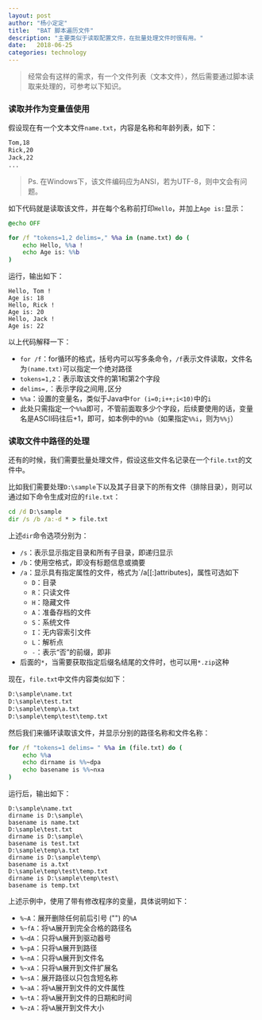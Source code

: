 ```yaml
---
layout: post
author: "杨小定定"
title:  "BAT 脚本遍历文件"
description: "主要类似于读取配置文件，在批量处理文件时很有用。"
date:   2018-06-25
categories: technology
---
```


> 经常会有这样的需求，有一个文件列表（文本文件），然后需要通过脚本读取来处理的，可参考以下知识。 

### 读取并作为变量值使用

假设现在有一个文本文件`name.txt`，内容是名称和年龄列表，如下：

```txt
Tom,18
Rick,20
Jack,22
...
```

> Ps. 在Windows下，该文件编码应为ANSI，若为UTF-8，则中文会有问题。

如下代码就是读取该文件，并在每个名称前打印`Hello`，并加上`Age is:`显示：

```bat
@echo OFF

for /f "tokens=1,2 delims=," %%a in (name.txt) do (
	echo Hello, %%a !
	echo Age is: %%b
)
```

运行，输出如下：

```
Hello, Tom !
Age is: 18
Hello, Rick !
Age is: 20
Hello, Jack !
Age is: 22
```

以上代码解释一下：

- `for /f`：for循环的格式，括号内可以写多条命令，`/f`表示文件读取，文件名为`(name.txt)`可以指定一个绝对路径
- `tokens=1,2`：表示取该文件的第1和第2个字段
- `delims=,`：表示字段之间用`,`区分
- `%%a`：设置的变量名，类似于Java中`for (i=0;i++;i<10)`中的`i`
- 此处只需指定一个`%%a`即可，不管前面取多少个字段，后续要使用的话，变量名是ASCII码往后+1，即可，如本例中的`%%b`（如果指定`%%i`，则为`%%j`）

### 读取文件中路径的处理

还有的时候，我们需要批量处理文件，假设这些文件名记录在一个`file.txt`的文件中。

比如我们需要处理`D:\sample`下以及其子目录下的所有文件（排除目录），则可以通过如下命令生成对应的`file.txt`：

```bat
cd /d D:\sample
dir /s /b /a:-d * > file.txt
```

上述`dir`命令选项分别为：

- `/s`：表示显示指定目录和所有子目录，即递归显示
- `/b`：使用空格式，即没有标题信息或摘要
- `/a`：显示具有指定属性的文件，格式为`/a[[:]attributes]，属性可选如下
  - `D`：目录
  - `R`：只读文件
  - `H`：隐藏文件
  - `A`：准备存档的文件
  - `S`：系统文件
  - `I`：无内容索引文件
  - `L`：解析点
  - `-`：表示“否”的前缀，即非
- 后面的`*`，当需要获取指定后缀名结尾的文件时，也可以用`*.zip`这种

现在，`file.txt`中文件内容类似如下：

```txt
D:\sample\name.txt
D:\sample\test.txt
D:\sample\temp\a.txt
D:\sample\temp\test\temp.txt
```

然后我们来循环读取该文件，并显示分别的路径名称和文件名称：

```bat
for /f "tokens=1 delims= " %%a in (file.txt) do (
    echo %%a
    echo dirname is %%~dpa
    echo basename is %%~nxa
)
```

运行后，输出如下：

```
D:\sample\name.txt
dirname is D:\sample\
basename is name.txt
D:\sample\test.txt
dirname is D:\sample\
basename is test.txt
D:\sample\temp\a.txt
dirname is D:\sample\temp\
basename is a.txt
D:\sample\temp\test\temp.txt
dirname is D:\sample\temp\test\
basename is temp.txt
```

上述示例中，使用了带有修改程序的变量，具体说明如下：

- `%~A`：展开删除任何前后引号 ("") 的`%A`
- `%~fA`：将`%A`展开到完全合格的路径名
- `%~dA`：只将`%A`展开到驱动器号
- `%~pA`：只将`%A`展开到路径
- `%~nA`：只将`%A`展开到文件名
- `%~xA`：只将`%A`展开到文件扩展名
- `%~sA`：展开路径以只包含短名称
- `%~aA`：将`%A`展开到文件的文件属性
- `%~tA`：将`%A`展开到文件的日期和时间
- `%~zA`：将`%A`展开到文件大小